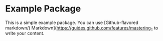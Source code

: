 # Example Package
This is a simple example package. You can use
[Github-flavored
markdown/)
Markdown](https://guides.github.com/features/mastering-
to write your content.
